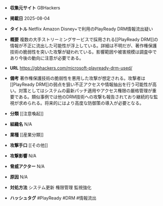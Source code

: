 - **収集元サイト**
GBHackers

- **掲載日**
2025-08-04

- **タイトル**
Netflix Amazon Disney+で利用のPlayReady DRM情報流出疑い

- **概要**
複数の大手ストリーミングサービスで採用される[[PlayReady DRM]]の情報が不正に流出した可能性が浮上している。詳細は不明だが、著作権保護技術の脆弱性を突いた攻撃が疑われている。影響範囲や被害規模は調査中であり今後の動向に注意が必要である。

- **URL**
https://gbhackers.com/microsoft-playready-drm-used/

- **備考**
著作権保護技術の脆弱性を悪用した攻撃が想定される。攻撃者は[[PlayReady DRM]]の弱点を狙い不正アクセスや情報抽出を行う可能性が高い。対策としてはシステムの最新パッチ適用やアクセス権限の厳格管理が重要である。類似事例では他のDRM技術への攻撃も報告されており継続的な監視が求められる。将来的にはより高度な防御策の導入が必要となる。

- **分類**
[[注意喚起]]

- **組織名**
N/A

- **業種**
[[産業分類]]

- **攻撃手口**
[[その他]]

- **攻撃影響**
N/A

- **脅威アクター**
N/A

- **原因**
N/A

- **対処方法**
システム更新 権限管理 監視強化

- **ハッシュタグ**
#PlayReady #DRM #情報流出
